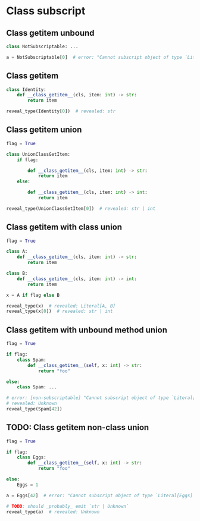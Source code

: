 # Class subscript

## Class getitem unbound

```py
class NotSubscriptable: ...

a = NotSubscriptable[0]  # error: "Cannot subscript object of type `Literal[NotSubscriptable]` with no `__class_getitem__` method"
```

## Class getitem

```py
class Identity:
    def __class_getitem__(cls, item: int) -> str:
        return item

reveal_type(Identity[0])  # revealed: str
```

## Class getitem union

```py
flag = True

class UnionClassGetItem:
    if flag:

        def __class_getitem__(cls, item: int) -> str:
            return item
    else:

        def __class_getitem__(cls, item: int) -> int:
            return item

reveal_type(UnionClassGetItem[0])  # revealed: str | int
```

## Class getitem with class union

```py
flag = True

class A:
    def __class_getitem__(cls, item: int) -> str:
        return item

class B:
    def __class_getitem__(cls, item: int) -> int:
        return item

x = A if flag else B

reveal_type(x)  # revealed: Literal[A, B]
reveal_type(x[0])  # revealed: str | int
```

## Class getitem with unbound method union

```py
flag = True

if flag:
    class Spam:
        def __class_getitem__(self, x: int) -> str:
            return "foo"

else:
    class Spam: ...

# error: [non-subscriptable] "Cannot subscript object of type `Literal[Spam, Spam]` with no `__class_getitem__` method"
# revealed: Unknown
reveal_type(Spam[42])
```

## TODO: Class getitem non-class union

```py
flag = True

if flag:
    class Eggs:
        def __class_getitem__(self, x: int) -> str:
            return "foo"

else:
    Eggs = 1

a = Eggs[42]  # error: "Cannot subscript object of type `Literal[Eggs] | Literal[1]` with no `__getitem__` method"

# TODO: should _probably_ emit `str | Unknown`
reveal_type(a)  # revealed: Unknown
```
